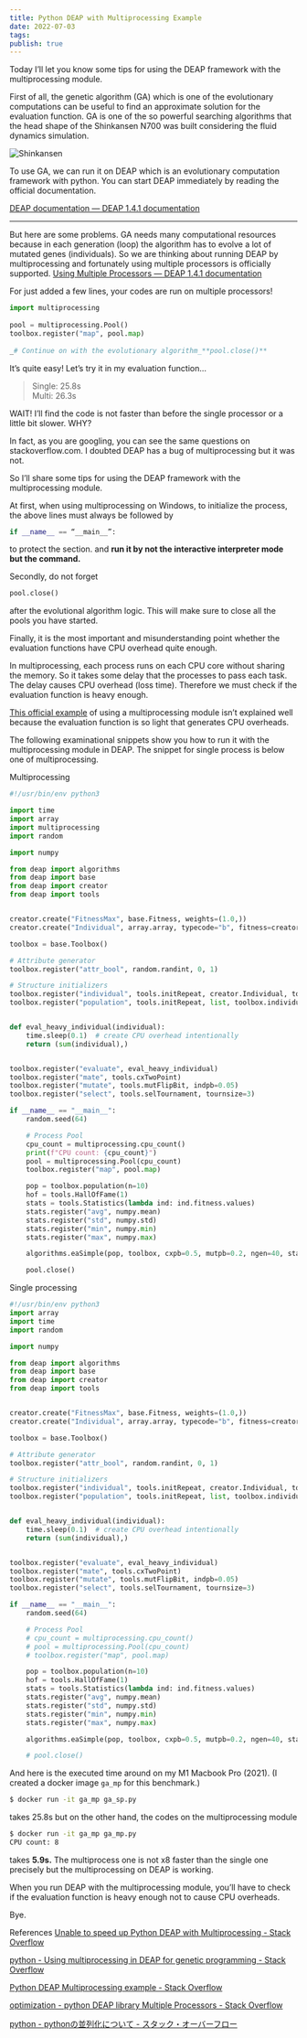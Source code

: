 ```yaml
---
title: Python DEAP with Multiprocessing Example
date: 2022-07-03
tags: 
publish: true
---
```

Today I’ll let you know some tips for using the DEAP framework with the multiprocessing module.

First of all, the genetic algorithm (GA) which is one of the evolutionary computations can be useful to find an approximate solution for the evaluation function. GA is one of the so powerful searching algorithms that the head shape of the Shinkansen N700 was built considering the fluid dynamics simulation.

![Shinkansen](https://miro.medium.com/v2/resize:fit:1400/format:webp/0*A_KR_I-_elAV4oA_)

To use GA, we can run it on DEAP which is an evolutionary computation framework with python. You can start DEAP immediately by reading the official documentation.

[DEAP documentation — DEAP 1.4.1 documentation](https://deap.readthedocs.io/en/master/index.html?source=post_page-----9c4fa8a8a424--------------------------------)

---
But here are some problems. GA needs many computational resources because in each generation (loop) the algorithm has to evolve a lot of mutated genes (individuals). So we are thinking about running DEAP by multiprocessing and fortunately using multiple processors is officially supported.
[Using Multiple Processors — DEAP 1.4.1 documentation](https://deap.readthedocs.io/en/master/tutorials/basic/part4.html?source=post_page-----9c4fa8a8a424--------------------------------)

For just added a few lines, your codes are run on multiple processors!

```python
import multiprocessing
  
pool = multiprocessing.Pool()  
toolbox.register("map", pool.map)  
  
_# Continue on with the evolutionary algorithm_**pool.close()**
```

It’s quite easy! Let’s try it in my evaluation function…

> Single: 25.8s  
> Multi: 26.3s

WAIT! I’ll find the code is not faster than before the single processor or a little bit slower. WHY?

In fact, as you are googling, you can see the same questions on stackoverflow.com. I doubted DEAP has a bug of multiprocessing but it was not.

So I’ll share some tips for using the DEAP framework with the multiprocessing module.

At first, when using multiprocessing on Windows, to initialize the process, the above lines must always be followed by

```python
if __name__ == “__main__”:
```

to protect the section. and **run it by not the interactive interpreter mode but the command.**

Secondly, do not forget
```python
pool.close()
```

after the evolutional algorithm logic. This will make sure to close all the pools you have started.

Finally, it is the most important and misunderstanding point whether the evaluation functions have CPU overhead quite enough.

In multiprocessing, each process runs on each CPU core without sharing the memory. So it takes some delay that the processes to pass each task. The delay causes CPU overhead (loss time). Therefore we must check if the evaluation function is heavy enough.

[This official example](https://github.com/DEAP/deap/blob/master/examples/ga/onemax_mp.py) of using a multiprocessing module isn’t explained well because the evaluation function is so light that generates CPU overheads.

The following examinational snippets show you how to run it with the multiprocessing module in DEAP. The snippet for single process is below one of multiprocessing.

Multiprocessing 
```python
#!/usr/bin/env python3

import time
import array
import multiprocessing
import random

import numpy

from deap import algorithms
from deap import base
from deap import creator
from deap import tools


creator.create("FitnessMax", base.Fitness, weights=(1.0,))
creator.create("Individual", array.array, typecode="b", fitness=creator.FitnessMax)

toolbox = base.Toolbox()

# Attribute generator
toolbox.register("attr_bool", random.randint, 0, 1)

# Structure initializers
toolbox.register("individual", tools.initRepeat, creator.Individual, toolbox.attr_bool, 100)
toolbox.register("population", tools.initRepeat, list, toolbox.individual)


def eval_heavy_individual(individual):
    time.sleep(0.1)  # create CPU overhead intentionally
    return (sum(individual),)


toolbox.register("evaluate", eval_heavy_individual)
toolbox.register("mate", tools.cxTwoPoint)
toolbox.register("mutate", tools.mutFlipBit, indpb=0.05)
toolbox.register("select", tools.selTournament, tournsize=3)

if __name__ == "__main__":
    random.seed(64)

    # Process Pool
    cpu_count = multiprocessing.cpu_count()
    print(f"CPU count: {cpu_count}")
    pool = multiprocessing.Pool(cpu_count)
    toolbox.register("map", pool.map)

    pop = toolbox.population(n=10)
    hof = tools.HallOfFame(1)
    stats = tools.Statistics(lambda ind: ind.fitness.values)
    stats.register("avg", numpy.mean)
    stats.register("std", numpy.std)
    stats.register("min", numpy.min)
    stats.register("max", numpy.max)

    algorithms.eaSimple(pop, toolbox, cxpb=0.5, mutpb=0.2, ngen=40, stats=stats, halloffame=hof)

    pool.close()
```

Single processing
```python
#!/usr/bin/env python3
import array
import time
import random

import numpy

from deap import algorithms
from deap import base
from deap import creator
from deap import tools


creator.create("FitnessMax", base.Fitness, weights=(1.0,))
creator.create("Individual", array.array, typecode="b", fitness=creator.FitnessMax)

toolbox = base.Toolbox()

# Attribute generator
toolbox.register("attr_bool", random.randint, 0, 1)

# Structure initializers
toolbox.register("individual", tools.initRepeat, creator.Individual, toolbox.attr_bool, 100)
toolbox.register("population", tools.initRepeat, list, toolbox.individual)


def eval_heavy_individual(individual):
    time.sleep(0.1)  # create CPU overhead intentionally
    return (sum(individual),)


toolbox.register("evaluate", eval_heavy_individual)
toolbox.register("mate", tools.cxTwoPoint)
toolbox.register("mutate", tools.mutFlipBit, indpb=0.05)
toolbox.register("select", tools.selTournament, tournsize=3)

if __name__ == "__main__":
    random.seed(64)

    # Process Pool
    # cpu_count = multiprocessing.cpu_count()
    # pool = multiprocessing.Pool(cpu_count)
    # toolbox.register("map", pool.map)

    pop = toolbox.population(n=10)
    hof = tools.HallOfFame(1)
    stats = tools.Statistics(lambda ind: ind.fitness.values)
    stats.register("avg", numpy.mean)
    stats.register("std", numpy.std)
    stats.register("min", numpy.min)
    stats.register("max", numpy.max)

    algorithms.eaSimple(pop, toolbox, cxpb=0.5, mutpb=0.2, ngen=40, stats=stats, halloffame=hof)

    # pool.close()
```

And here is the executed time around on my M1 Macbook Pro (2021). (I created a docker image `ga_mp` for this benchmark.)
```bash
$ docker run -it ga_mp ga_sp.py
```
takes 25.8s but on the other hand, the codes on the multiprocessing module 
```bash
$ docker run -it ga_mp ga_mp.py  
CPU count: 8
```

takes **5.9s.** The multiprocess one is not x8 faster than the single one precisely but the multiprocessing on DEAP is working.

When you run DEAP with the multiprocessing module, you’ll have to check if the evaluation function is heavy enough not to cause CPU overheads.

Bye.

References
[Unable to speed up Python DEAP with Multiprocessing - Stack Overflow](https://stackoverflow.com/questions/61902235/unable-to-speed-up-python-deap-with-multiprocessing?source=post_page-----9c4fa8a8a424--------------------------------)

[python - Using multiprocessing in DEAP for genetic programming - Stack Overflow](https://stackoverflow.com/questions/59116521/using-multiprocessing-in-deap-for-genetic-programming/62005838?source=post_page-----9c4fa8a8a424--------------------------------#62005838)

[Python DEAP Multiprocessing example - Stack Overflow](https://stackoverflow.com/questions/61965927/python-deap-multiprocessing-example?source=post_page-----9c4fa8a8a424--------------------------------)

[optimization - python DEAP library Multiple Processors - Stack Overflow](https://stackoverflow.com/questions/60264402/python-deap-library-multiple-processors?source=post_page-----9c4fa8a8a424--------------------------------)

[python - pythonの並列化について - スタック・オーバーフロー](https://ja.stackoverflow.com/questions/21034/python%E3%81%AE%E4%B8%A6%E5%88%97%E5%8C%96%E3%81%AB%E3%81%A4%E3%81%84%E3%81%A6?source=post_page-----9c4fa8a8a424--------------------------------)
